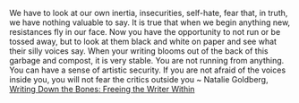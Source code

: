 We have to look at our own inertia, insecurities, self-hate, fear that, in truth, we have nothing valuable to say. It is true that when we begin anything new, resistances fly in our face. Now you have the opportunity to not run or be tossed away, but to look at them black and white on paper and see what their silly voices say. When your writing blooms out of the back of this garbage and compost, it is very stable. You are not running from anything. You can have a sense of artistic security. If you are not afraid of the voices inside you, you will not fear the critics outside you ~ Natalie Goldberg, [Writing Down the Bones: Freeing the Writer Within](https://londonwriterssalon.us4.list-manage.com/track/click?u=8b047263967451488070a8ad0&id=cde0f945c6&e=eb9759f735)